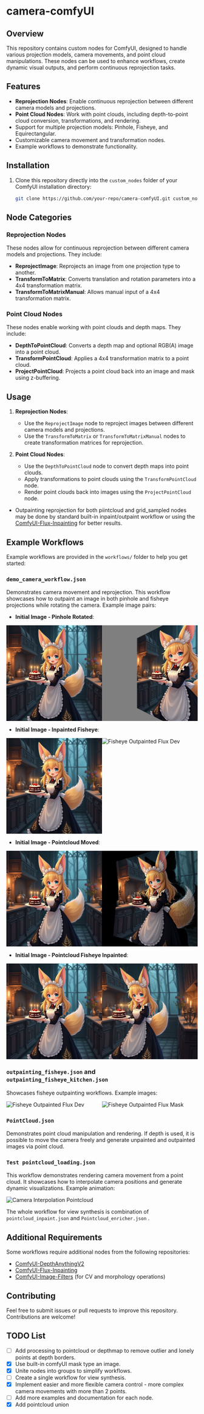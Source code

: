 # camera-comfyUI

## Overview
This repository contains custom nodes for ComfyUI, designed to handle various projection models, camera movements, and point cloud manipulations. These nodes can be used to enhance workflows, create dynamic visual outputs, and perform continuous reprojection tasks.

## Features
- **Reprojection Nodes**: Enable continuous reprojection between different camera models and projections.
- **Point Cloud Nodes**: Work with point clouds, including depth-to-point cloud conversion, transformations, and rendering.
- Support for multiple projection models: Pinhole, Fisheye, and Equirectangular.
- Customizable camera movement and transformation nodes.
- Example workflows to demonstrate functionality.

## Installation
1. Clone this repository directly into the `custom_nodes` folder of your ComfyUI installation directory:
   ```bash
   git clone https://github.com/your-repo/camera-comfyUI.git custom_nodes/camera
   ```

## Node Categories

### Reprojection Nodes
These nodes allow for continuous reprojection between different camera models and projections. They include:
- **ReprojectImage**: Reprojects an image from one projection type to another.
- **TransformToMatrix**: Converts translation and rotation parameters into a 4x4 transformation matrix.
- **TransformToMatrixManual**: Allows manual input of a 4x4 transformation matrix.

### Point Cloud Nodes
These nodes enable working with point clouds and depth maps. They include:
- **DepthToPointCloud**: Converts a depth map and optional RGB(A) image into a point cloud.
- **TransformPointCloud**: Applies a 4x4 transformation matrix to a point cloud.
- **ProjectPointCloud**: Projects a point cloud back into an image and mask using z-buffering.

## Usage
1. **Reprojection Nodes**:
   - Use the `ReprojectImage` node to reproject images between different camera models and projections.
   - Use the `TransformToMatrix` or `TransformToMatrixManual` nodes to create transformation matrices for reprojection.
  

2. **Point Cloud Nodes**:
   - Use the `DepthToPointCloud` node to convert depth maps into point clouds.
   - Apply transformations to point clouds using the `TransformPointCloud` node.
   - Render point clouds back into images using the `ProjectPointCloud` node.
  
 - Outpainting reprojection for both piintcloud and grid_sampled nodes may be done by standard built-in inpaint/outpaint workflow or using the [ComfyUI-Flux-Inpainting](https://github.com/rubi-du/ComfyUI-Flux-Inpainting) for better results.

## Example Workflows
Example workflows are provided in the `workflows/` folder to help you get started:

### `demo_camera_workflow.json`
Demonstrates camera movement and reprojection. This workflow showcases how to outpaint an image in both pinhole and fisheye projections while rotating the camera. Example image pairs:

- **Initial Image - Pinhole Rotated**:
<div style="display: flex;">
  <img src="demo_images/initial.png" alt="Initial Image" width="50%" />
  <img src="demo_images/Pinhole_camera_rotation.png" alt="Pinhole Camera Rotation" width="50%" />
</div>

- **Initial Image - Inpainted Fisheye**:
<div style="display: flex;">
  <img src="demo_images/initial.png" alt="Initial Image" width="50%" />
  <img src="demo_images/Fisheye_outpainted_flux_dev.png" alt="Fisheye Outpainted Flux Dev" width="50%" />
</div>

- **Initial Image - Pointcloud Moved**:
<div style="display: flex;">
  <img src="demo_images/initial.png" alt="Initial Image" width="50%" />
  <img src="demo_images/Pinhole_camera_pointcloud_moved.png" alt="Pinhole Camera Pointcloud Moved" width="50%" />
</div>

- **Initial Image - Pointcloud Fisheye Inpainted**:
<div style="display: flex;">
  <img src="demo_images/initial.png" alt="Initial Image" width="50%" />
  <img src="demo_images/Fisheye_camera_pointcloud_moved_outpainted.png" alt="Fisheye Camera Pointcloud Moved Outpainted" width="50%" />
</div>

### `outpainting_fisheye.json` and `outpainting_fisheye_kitchen.json`
Showcases fisheye outpainting workflows. Example images:
<div style="display: flex;">
  <img src="demo_images/Fisheye_outpainted_flux_dev.png" alt="Fisheye Outpainted Flux Dev" width="50%" />
  <img src="demo_images/Fisheye_outpainted_flux_mask.png" alt="Fisheye Outpainted Flux Mask" width="50%" />
</div>

### `PointCloud.json`
Demonstrates point cloud manipulation and rendering. If depth is used, it is possible to move the camera freely and generate unpainted and outpainted images via point cloud.

### `Test pointcloud_loading.json`
This workflow demonstrates rendering camera movement from a point cloud. It showcases how to interpolate camera positions and generate dynamic visualizations. Example animation:

<div style="display: flex;">
  <img src="demo_images/Camera_interpolation_pointcloud.gif" alt="Camera Interpolation Pointcloud" width="50%" />
</div>

The whole workflow for view synthesis is combination of `pointcloud_inpaint.json` and `Pointcloud_enricher.json` . 

## Additional Requirements
Some workflows require additional nodes from the following repositories:
- [ComfyUI-DepthAnythingV2](https://github.com/kijai/ComfyUI-DepthAnythingV2)
- [ComfyUI-Flux-Inpainting](https://github.com/rubi-du/ComfyUI-Flux-Inpainting)
- [ComfyUI-Image-Filters](https://github.com/spacepxl/ComfyUI-Image-Filters) (for CV and morphology operations)



## Contributing
Feel free to submit issues or pull requests to improve this repository. Contributions are welcome!

## TODO List
- [ ] Add processing to pointcloud or depthmap to remove outlier and lonely points at depth borders.
- [x] Use built-in comfyUI mask type an image.
- [x] Unite nodes into groups to simplify workflows.
- [ ] Create a single workflow for view synthesis.
- [x] Implement easier and more flexible camera control - more complex camera movements with more than 2 points.
- [ ] Add more examples and documentation for each node.
- [x] Add pointcloud union